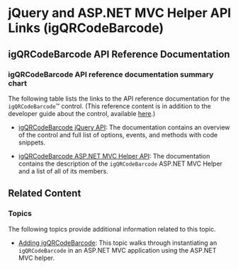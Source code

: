 ﻿<!--
|metadata|
{
    "fileName": "igqrcodebarcode-api-links",
    "controlName": "igBarcode",
    "tags": ["API"]
}
|metadata|
-->

# jQuery and ASP.NET MVC Helper API Links (igQRCodeBarcode)

## igQRCodeBarcode API Reference Documentation
### igQRCodeBarcode API reference documentation summary chart

The following table lists the links to the API reference documentation for the `igQRCodeBarcode`™ control. (This reference content is in addition to the developer guide about the control, available [here](igQRCodeBarcode-Overview.html).)

- [igQRCodeBarcode jQuery API](%%jQueryApiUrl%%/ui.igQRCodeBarcode): The documentation contains an overview of the control and full list of options, events, and methods with code snippets.

- [igQRCodeBarcode ASP.NET MVC Helper API](Infragistics.Web.Mvc~Infragistics.Web.Mvc.QRCodeBarcodeModel.html): The documentation contains the description of the `igQRCodeBarcode` ASP.NET MVC Helper and a list of all of its members.


## Related Content
### Topics

The following topics provide additional information related to this topic.

- [Adding igQRCodeBarcode](igQRCodeBarcode-Adding.html): This topic walks through instantiating an `igQRCodeBarcode` in an ASP.NET MVC application using the ASP.NET MVC helper.





 

 


